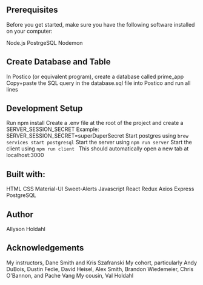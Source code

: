 ## Prerequisites
Before you get started, make sure you have the following software installed on your computer:

Node.js
PostrgeSQL
Nodemon

## Create Database and Table
In Postico (or equivalent program), create a database called prime_app
Copy+paste the SQL query in the database.sql file into Postico and run all lines

## Development Setup
Run npm install
Create a .env file at the root of the project and create a SERVER_SESSION_SECRET
    Example: SERVER_SESSION_SECRET=superDuperSecret
Start postgres using `brew services start postgresql`
Start the server using `npm run server`
Start the client using `npm run client `
    This should automatically open a new tab at localhost:3000

## Built with:
HTML
CSS
Material-UI
Sweet-Alerts
Javascript
React
Redux
Axios
Express
PostgreSQL

## Author

Allyson Holdahl

## Acknowledgements

My instructors, Dane Smith and Kris Szafranski
My cohort, particularly Andy DuBois, Dustin Fedie, David Heisel, Alex Smith, Brandon Wiedemeier, Chris O'Bannon, and Pache Vang
My cousin, Val Holdahl
